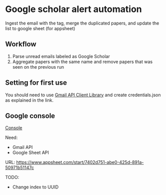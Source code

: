 # Google scholar alert automation
Ingest the email with the tag, merge the duplicated papers, and update the list to google sheet (for appsheet)

## Workflow
 1. Parse unread emails labeled as Google Scholar
 2. Aggregate papers with the same name and remove papers that was seen on the previous run

## Setting for first use
You should need to use [Gmail API Client Library](https://developers.google.com/gmail/api/quickstart/python) and create
credentials.json as explained in the link.

## Google console
[Console](https://console.cloud.google.com/apis/dashboard?project=gscholar-alert)

Need:
- Gmail API
- Google Sheet API

URL: https://www.appsheet.com/start/7402d751-abe0-425d-891a-50971b51147c

TODO:
- Change index to UUID